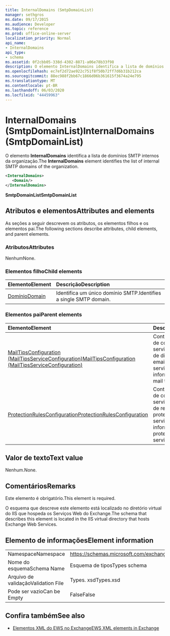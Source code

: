 ```yaml
---
title: InternalDomains (SmtpDomainList)
manager: sethgros
ms.date: 09/17/2015
ms.audience: Developer
ms.topic: reference
ms.prod: office-online-server
localization_priority: Normal
api_name:
- InternalDomains
api_type:
- schema
ms.assetid: 0f2cbb05-338d-4302-8871-a06e78b33f98
description: O elemento InternalDomains identifica a lista de domínios SMTP internos da organização.
ms.openlocfilehash: ec7ef2d72ae922c751f8f50b72ff7d6b31b212ca
ms.sourcegitcommit: 88ec988f2bb67c1866d06b361615f3674a24e795
ms.translationtype: MT
ms.contentlocale: pt-BR
ms.lasthandoff: 06/03/2020
ms.locfileid: "44459963"
---
```

# <a name="internaldomains-smtpdomainlist"></a><span data-ttu-id="0d43b-103">InternalDomains (SmtpDomainList)</span><span class="sxs-lookup"><span data-stu-id="0d43b-103">InternalDomains (SmtpDomainList)</span></span>

<span data-ttu-id="0d43b-104">O elemento **InternalDomains** identifica a lista de domínios SMTP internos da organização.</span><span class="sxs-lookup"><span data-stu-id="0d43b-104">The **InternalDomains** element identifies the list of internal SMTP domains of the organization.</span></span> 
  
```XML
<InternalDomains>
   <Domain/>
</InternalDomains>
```

 <span data-ttu-id="0d43b-105">**SmtpDomainList**</span><span class="sxs-lookup"><span data-stu-id="0d43b-105">**SmtpDomainList**</span></span>
## <a name="attributes-and-elements"></a><span data-ttu-id="0d43b-106">Atributos e elementos</span><span class="sxs-lookup"><span data-stu-id="0d43b-106">Attributes and elements</span></span>

<span data-ttu-id="0d43b-107">As seções a seguir descrevem os atributos, os elementos filhos e os elementos pai.</span><span class="sxs-lookup"><span data-stu-id="0d43b-107">The following sections describe attributes, child elements, and parent elements.</span></span>
  
### <a name="attributes"></a><span data-ttu-id="0d43b-108">Atributos</span><span class="sxs-lookup"><span data-stu-id="0d43b-108">Attributes</span></span>

<span data-ttu-id="0d43b-109">Nenhum</span><span class="sxs-lookup"><span data-stu-id="0d43b-109">None.</span></span>
  
### <a name="child-elements"></a><span data-ttu-id="0d43b-110">Elementos filho</span><span class="sxs-lookup"><span data-stu-id="0d43b-110">Child elements</span></span>

|<span data-ttu-id="0d43b-111">**Elemento**</span><span class="sxs-lookup"><span data-stu-id="0d43b-111">**Element**</span></span>|<span data-ttu-id="0d43b-112">**Descrição**</span><span class="sxs-lookup"><span data-stu-id="0d43b-112">**Description**</span></span>|
|:-----|:-----|
|[<span data-ttu-id="0d43b-113">Domínio</span><span class="sxs-lookup"><span data-stu-id="0d43b-113">Domain</span></span>](domain.md) <br/> |<span data-ttu-id="0d43b-114">Identifica um único domínio SMTP.</span><span class="sxs-lookup"><span data-stu-id="0d43b-114">Identifies a single SMTP domain.</span></span>  <br/> |
   
### <a name="parent-elements"></a><span data-ttu-id="0d43b-115">Elementos pai</span><span class="sxs-lookup"><span data-stu-id="0d43b-115">Parent elements</span></span>

|<span data-ttu-id="0d43b-116">**Elemento**</span><span class="sxs-lookup"><span data-stu-id="0d43b-116">**Element**</span></span>|<span data-ttu-id="0d43b-117">**Descrição**</span><span class="sxs-lookup"><span data-stu-id="0d43b-117">**Description**</span></span>|
|:-----|:-----|
|[<span data-ttu-id="0d43b-118">MailTipsConfiguration (MailTipsServiceConfiguration)</span><span class="sxs-lookup"><span data-stu-id="0d43b-118">MailTipsConfiguration (MailTipsServiceConfiguration)</span></span>](mailtipsconfiguration-mailtipsserviceconfiguration.md) <br/> |<span data-ttu-id="0d43b-119">Contém informações de configuração de serviço para o serviço de dicas de email.</span><span class="sxs-lookup"><span data-stu-id="0d43b-119">Contains service configuration information for the mail tips service.</span></span>  <br/> |
|[<span data-ttu-id="0d43b-120">ProtectionRulesConfiguration</span><span class="sxs-lookup"><span data-stu-id="0d43b-120">ProtectionRulesConfiguration</span></span>](protectionrulesconfiguration.md) <br/> |<span data-ttu-id="0d43b-121">Contém informações de configuração de serviço para o serviço de regras de proteção.</span><span class="sxs-lookup"><span data-stu-id="0d43b-121">Contains service configuration information for the protection rules service.</span></span>  <br/> |
   
## <a name="text-value"></a><span data-ttu-id="0d43b-122">Valor de texto</span><span class="sxs-lookup"><span data-stu-id="0d43b-122">Text value</span></span>

<span data-ttu-id="0d43b-123">Nenhum.</span><span class="sxs-lookup"><span data-stu-id="0d43b-123">None.</span></span>
  
## <a name="remarks"></a><span data-ttu-id="0d43b-124">Comentários</span><span class="sxs-lookup"><span data-stu-id="0d43b-124">Remarks</span></span>

<span data-ttu-id="0d43b-125">Este elemento é obrigatório.</span><span class="sxs-lookup"><span data-stu-id="0d43b-125">This element is required.</span></span> 
  
<span data-ttu-id="0d43b-126">O esquema que descreve este elemento está localizado no diretório virtual do IIS que hospeda os Serviços Web do Exchange.</span><span class="sxs-lookup"><span data-stu-id="0d43b-126">The schema that describes this element is located in the IIS virtual directory that hosts Exchange Web Services.</span></span>
  
## <a name="element-information"></a><span data-ttu-id="0d43b-127">Elemento de informações</span><span class="sxs-lookup"><span data-stu-id="0d43b-127">Element information</span></span>

|||
|:-----|:-----|
|<span data-ttu-id="0d43b-128">Namespace</span><span class="sxs-lookup"><span data-stu-id="0d43b-128">Namespace</span></span>  <br/> |https://schemas.microsoft.com/exchange/services/2006/types  <br/> |
|<span data-ttu-id="0d43b-129">Nome do esquema</span><span class="sxs-lookup"><span data-stu-id="0d43b-129">Schema Name</span></span>  <br/> |<span data-ttu-id="0d43b-130">Esquema de tipos</span><span class="sxs-lookup"><span data-stu-id="0d43b-130">Types schema</span></span>  <br/> |
|<span data-ttu-id="0d43b-131">Arquivo de validação</span><span class="sxs-lookup"><span data-stu-id="0d43b-131">Validation File</span></span>  <br/> |<span data-ttu-id="0d43b-132">Types. xsd</span><span class="sxs-lookup"><span data-stu-id="0d43b-132">Types.xsd</span></span>  <br/> |
|<span data-ttu-id="0d43b-133">Pode ser vazio</span><span class="sxs-lookup"><span data-stu-id="0d43b-133">Can be Empty</span></span>  <br/> |<span data-ttu-id="0d43b-134">False</span><span class="sxs-lookup"><span data-stu-id="0d43b-134">False</span></span>  <br/> |
   
## <a name="see-also"></a><span data-ttu-id="0d43b-135">Confira também</span><span class="sxs-lookup"><span data-stu-id="0d43b-135">See also</span></span>



- [<span data-ttu-id="0d43b-136">Elementos XML do EWS no Exchange</span><span class="sxs-lookup"><span data-stu-id="0d43b-136">EWS XML elements in Exchange</span></span>](ews-xml-elements-in-exchange.md)

